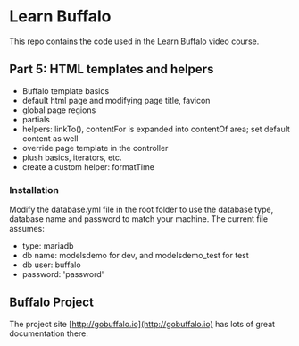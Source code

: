 # Learn Buffalo

This repo contains the code used in the Learn Buffalo video course.

## Part 5: HTML templates and helpers

* Buffalo template basics
* default html page and modifying page title, favicon
* global page regions
* partials
* helpers: linkTo(), contentFor is expanded into contentOf area; set default content as well
* override page template in the controller
* plush basics, iterators, etc.
* create a custom helper: formatTime

### Installation

Modify the database.yml file in the root folder to use the database type, database name and password to match your machine.
The current file assumes:
* type: mariadb
* db name: modelsdemo for dev, and modelsdemo_test for test
* db user: buffalo
* password: 'password'

## Buffalo Project

The project site [http://gobuffalo.io](http://gobuffalo.io) has lots of great documentation there.
